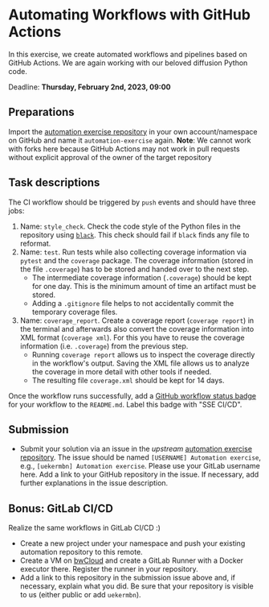 # Automating Workflows with GitHub Actions

In this exercise, we create automated workflows and pipelines based on GitHub Actions. We are again working with our beloved diffusion Python code.

Deadline: **Thursday, February 2nd, 2023, 09:00**

## Preparations

Import the [automation exercise repository](https://github.com/Simulation-Software-Engineering/automation-exercise) in your own account/namespace on GitHub and name it `automation-exercise` again. **Note**: We cannot work with forks here because GitHub Actions may not work in pull requests without explicit approval of the owner of the target repository

## Task descriptions

The CI workflow should be triggered by `push` events and should have three jobs:

1. Name: `style_check`. Check the code style of the Python files in the repository using [`black`](https://github.com/psf/black). This check should fail if `black` finds any file to reformat.
2. Name: `test`. Run tests while also collecting coverage information via `pytest` and the `coverage` package. The coverage information (stored in the file `.coverage`) has to be stored and handed over to the next step.
    - The intermediate coverage information (`.coverage`) should be kept for one day. This is the minimum amount of time an artifact must be stored.
    - Adding a `.gitignore` file helps to not accidentally commit the temporary coverage files.
3. Name: `coverage_report`. Create a coverage report (`coverage report`) in the terminal and afterwards also convert the coverage information into XML format (`coverage xml`). For this you have to reuse the coverage information (i.e. `.coverage`) from the previous step.
    - Running `coverage report` allows us to inspect the coverage directly in the workflow's output. Saving the XML file allows us to analyze the coverage in more detail with other tools if needed.
    - The resulting file `coverage.xml` should be kept for 14 days.

Once the workflow runs successfully, add a [GitHub workflow status badge](https://docs.github.com/en/actions/monitoring-and-troubleshooting-workflows/adding-a-workflow-status-badge) for your workflow to the `README.md`. Label this badge with "SSE CI/CD".

## Submission

- Submit your solution via an issue in the *upstream* [automation exercise repository](https://github.com/Simulation-Software-Engineering/automation-exercise). The issue should be named `[USERNAME] Automation exercise`, e.g., `[uekermbn] Automation exercise`. Please use your GitLab username here. Add a link to your GitHub repository in the issue. If necessary, add further explanations in the issue description.

## Bonus: GitLab CI/CD

Realize the same workflows in GitLab CI/CD :)

- Create a new project under your namespace and push your existing automation repository to this remote.
- Create a VM on [bwCloud](https://www.bw-cloud.org/) and create a GitLab Runner with a Docker executor there. Register the runner in your repository.
- Add a link to this repository in the submission issue above and, if necessary, explain what you did. Be sure that your repository is visible to us (either public or add `uekermbn`).
